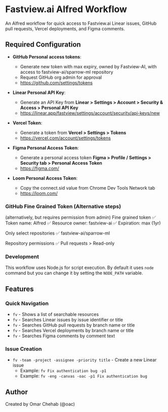 # Fastview.ai Alfred Workflow

An Alfred workflow for quick access to Fastview.ai Linear issues, GitHub pull requests, Vercel deployments, and Figma comments.

## Required Configuration

- **GitHub Personal access tokens**:
  - Generate new token with max expiry, owned by Fastview-AI, with access to fastview-ai/sparrow-ml repository
  - Request GitHub org admin for approval
  - https://github.com/settings/tokens

- **Linear Personal API Key**:
  - Generate an API Key from **Linear > Settings > Account > Security & Access > Personal API Key**
  - https://linear.app/fastview/settings/account/security/api-keys/new

- **Vercel Token**:
  - Generate a token from **Vercel > Settings > Tokens**
  - https://vercel.com/account/settings/tokens

- **Figma Personal Access Token**:
  - Generate a personal access token **Figma > Profile / Settings > Security tab > Personal Access Token**
  - https://figma.com/

- **Loom Personal Access Token**:
  - Copy the connect.sid value from Chrome Dev Tools Network tab
  - https://loom.com/

### GitHub Fine Grained Token (Alternative steps)

(alternatively, but requires permission from admin) Fine grained token
✅ Token name: Alfred
✅ Resource owner: fastview-ai
✅ Expiration: max (1yr)

Only select repositories
✅ fastview-ai/sparrow-ml

Repository permissions
✅ Pull requests > Read-only

### Development

This workflow uses Node.js for script execution. By default it uses `node` command but you can change it by setting the `NODE_PATH` variable.

## Features

### Quick Navigation
- `fv` - Shows a list of searchable resources
- `fv` - Searches Linear issues by issue identifier or title
- `fv` - Searches GitHub pull requests by branch name or title
- `fv` - Searches Vercel deployments by branch name or title
- `fv` - Searches Figma comments by comment text

### Issue Creation
- `fv -team -project -assignee -priority title` - Create a new Linear issue
  - Example: `fv Fix authentication bug -p1`
  - Example: `fv -eng -canvas -oac -p1 Fix authentication bug`

## Author

Created by Omar Chehab (@oac)
